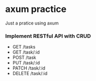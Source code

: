 # axum practice
Just a pratice using axum

### Implement RESTful API with CRUD

- GET /tasks
- GET /task/:id
- POST /task
- PUT /task/:id
- PATCH /task/:id
- DELETE /task/:id
